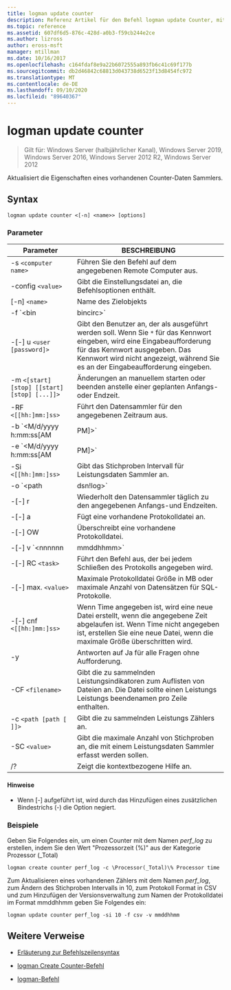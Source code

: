 ```yaml
---
title: logman update counter
description: Referenz Artikel für den Befehl logman update Counter, mit dem die Eigenschaften eines vorhandenen Counter-Daten Sammlers aktualisiert werden.
ms.topic: reference
ms.assetid: 607df6d5-876c-428d-a0b3-f59cb244e2ce
ms.author: lizross
author: eross-msft
manager: mtillman
ms.date: 10/16/2017
ms.openlocfilehash: c164fdaf8e9a22b6072555a893fb6c41c69f177b
ms.sourcegitcommit: db2d46842c68813d043738d6523f13d8454fc972
ms.translationtype: MT
ms.contentlocale: de-DE
ms.lasthandoff: 09/10/2020
ms.locfileid: "89640367"
---
```

# <a name="logman-update-counter"></a>logman update counter

> Gilt für: Windows Server (halbjährlicher Kanal), Windows Server 2019, Windows Server 2016, Windows Server 2012 R2, Windows Server 2012

Aktualisiert die Eigenschaften eines vorhandenen Counter-Daten Sammlers.

## <a name="syntax"></a>Syntax

```
logman update counter <[-n] <name>> [options]
```

### <a name="parameters"></a>Parameter


| Parameter | BESCHREIBUNG |
| --------- | ----------- |
| -s `<computer name>` | Führen Sie den Befehl auf dem angegebenen Remote Computer aus. |
| -config `<value>` | Gibt die Einstellungsdatei an, die Befehlsoptionen enthält. |
| [-n] `<name>` | Name des Zielobjekts |
| -f `<bin|bincirc>` | Gibt das Protokoll Format für den Datensammler an. |
| -[-] u `<user [password]>` | Gibt den Benutzer an, der als ausgeführt werden soll. Wenn Sie `*` für das Kennwort eingeben, wird eine Eingabeaufforderung für das Kennwort ausgegeben. Das Kennwort wird nicht angezeigt, während Sie es an der Eingabeaufforderung eingeben. |
| -m `<[start] [stop] [[start] [stop] [...]]>` | Änderungen an manuellem starten oder beenden anstelle einer geplanten Anfangs-oder Endzeit. |
| -RF `<[[hh:]mm:]ss>` | Führt den Datensammler für den angegebenen Zeitraum aus. |
| -b `<M/d/yyyy h:mm:ss[AM|PM]>` | Beginnt mit dem Sammeln von Daten zum angegebenen Zeitpunkt. |
| -e `<M/d/yyyy h:mm:ss[AM|PM]>` | Beendet die Datensammlung zum angegebenen Zeitpunkt. |
| -Si `<[[hh:]mm:]ss>` | Gibt das Stichproben Intervall für Leistungsdaten Sammler an. |
| -o `<path|dsn!log>` | Gibt die Ausgabeprotokoll Datei oder den DSN-und Protokoll Satz Namen in einer SQL-Datenbank an. |
| -[-] r | Wiederholt den Datensammler täglich zu den angegebenen Anfangs-und Endzeiten. |
| -[-] a | Fügt eine vorhandene Protokolldatei an. |
| -[-] OW | Überschreibt eine vorhandene Protokolldatei. |
| -[-] v `<nnnnnn|mmddhhmm>` | Fügt Datei Versionsinformationen an das Ende des Protokoll Dateinamens an. |
| -[-] RC `<task>` | Führt den Befehl aus, der bei jedem Schließen des Protokolls angegeben wird. |
| -[-] max. `<value>` | Maximale Protokolldatei Größe in MB oder maximale Anzahl von Datensätzen für SQL-Protokolle. |
| -[-] cnf `<[[hh:]mm:]ss>` | Wenn Time angegeben ist, wird eine neue Datei erstellt, wenn die angegebene Zeit abgelaufen ist. Wenn Time nicht angegeben ist, erstellen Sie eine neue Datei, wenn die maximale Größe überschritten wird. |
| -y | Antworten auf Ja für alle Fragen ohne Aufforderung. |
| -CF `<filename>` | Gibt die zu sammelnden Leistungsindikatoren zum Auflisten von Dateien an. Die Datei sollte einen Leistungs Leistungs beendenamen pro Zeile enthalten. |
| -c `<path [path [ ]]>` | Gibt die zu sammelnden Leistungs Zählers an. |
| -SC `<value>` | Gibt die maximale Anzahl von Stichproben an, die mit einem Leistungsdaten Sammler erfasst werden sollen. |
| /? | Zeigt die kontextbezogene Hilfe an. |

#### <a name="remarks"></a>Hinweise

- Wenn [-] aufgeführt ist, wird durch das Hinzufügen eines zusätzlichen Bindestrichs (-) die Option negiert.

### <a name="examples"></a>Beispiele

Geben Sie Folgendes ein, um einen Counter mit dem Namen *perf_log* zu erstellen, indem Sie den Wert "Prozessorzeit (%)" aus der Kategorie Prozessor (_Total)

```
logman create counter perf_log -c \Processor(_Total)\% Processor time
```

Zum Aktualisieren eines vorhandenen Zählers mit dem Namen *perf_log*, zum Ändern des Stichproben Intervalls in 10, zum Protokoll Format in CSV und zum Hinzufügen der Versionsverwaltung zum Namen der Protokolldatei im Format mmddhhmm geben Sie Folgendes ein:

```
logman update counter perf_log -si 10 -f csv -v mmddhhmm
```

## <a name="additional-references"></a>Weitere Verweise

- [Erläuterung zur Befehlszeilensyntax](command-line-syntax-key.md)

- [logman Create Counter-Befehl](logman-create-counter.md)

- [logman-Befehl](logman.md)
